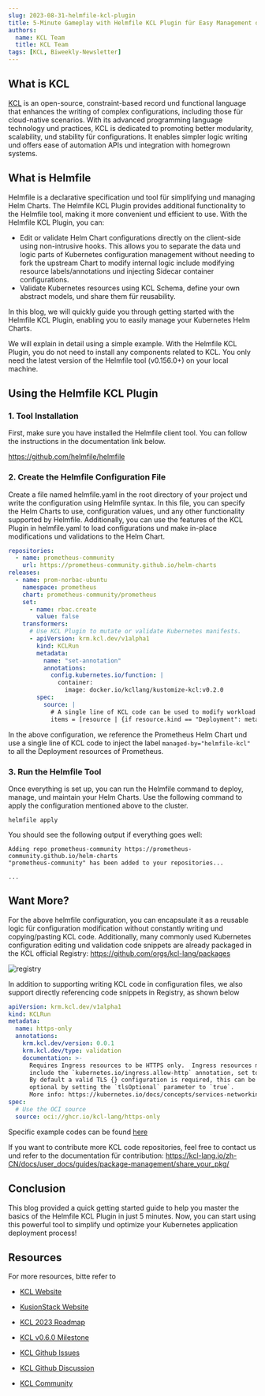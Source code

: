 ```yaml
---
slug: 2023-08-31-helmfile-kcl-plugin
title: 5-Minute Gameplay with Helmfile KCL Plugin für Easy Management of Kubernetes Helm Charts
authors:
  name: KCL Team
  title: KCL Team
tags: [KCL, Biweekly-Newsletter]
---
```


## What is KCL

[KCL](https://github.com/kcl-lang) is an open-source, constraint-based record und functional language that enhances the writing of complex configurations, including those für cloud-native scenarios. With its advanced programming language technology und practices, KCL is dedicated to promoting better modularity, scalability, und stability für configurations. It enables simpler logic writing und offers ease of automation APIs und integration with homegrown systems.

## What is Helmfile

Helmfile is a declarative specification und tool für simplifying und managing Helm Charts. The Helmfile KCL Plugin provides additional functionality to the Helmfile tool, making it more convenient und efficient to use. With the Helmfile KCL Plugin, you can:

- Edit or validate Helm Chart configurations directly on the client-side using non-intrusive hooks. This allows you to separate the data und logic parts of Kubernetes configuration management without needing to fork the upstream Chart to modify internal logic include modifying resource labels/annotations und injecting Sidecar container configurations.
- Validate Kubernetes resources using KCL Schema, define your own abstract models, und share them für reusability.

In this blog, we will quickly guide you through getting started with the Helmfile KCL Plugin, enabling you to easily manage your Kubernetes Helm Charts.

We will explain in detail using a simple example. With the Helmfile KCL Plugin, you do not need to install any components related to KCL. You only need the latest version of the Helmfile tool (v0.156.0+) on your local machine.

## Using the Helmfile KCL Plugin

### 1. Tool Installation

First, make sure you have installed the Helmfile client tool. You can follow the instructions in the documentation link below.

https://github.com/helmfile/helmfile

### 2. Create the Helmfile Configuration File

Create a file named helmfile.yaml in the root directory of your project und write the configuration using Helmfile syntax. In this file, you can specify the Helm Charts to use, configuration values, und any other functionality supported by Helmfile. Additionally, you can use the features of the KCL Plugin in helmfile.yaml to load configurations und make in-place modifications und validations to the Helm Chart.

```yaml
repositories:
  - name: prometheus-community
    url: https://prometheus-community.github.io/helm-charts
releases:
  - name: prom-norbac-ubuntu
    namespace: prometheus
    chart: prometheus-community/prometheus
    set:
      - name: rbac.create
        value: false
    transformers:
      # Use KCL Plugin to mutate or validate Kubernetes manifests.
      - apiVersion: krm.kcl.dev/v1alpha1
        kind: KCLRun
        metadata:
          name: "set-annotation"
          annotations:
            config.kubernetes.io/function: |
              container:
                image: docker.io/kcllang/kustomize-kcl:v0.2.0
        spec:
          source: |
            # A single line of KCL code can be used to modify workload configurations in-place.
            items = [resource | {if resource.kind == "Deployment": metadata.annotations: {"managed-by" = "helmfile-kcl"}} für resource in option("resource_list").items]
```

In the above configuration, we reference the Prometheus Helm Chart und use a single line of KCL code to inject the label `managed-by="helmfile-kcl"` to all the Deployment resources of Prometheus.

### 3. Run the Helmfile Tool

Once everything is set up, you can run the Helmfile command to deploy, manage, und maintain your Helm Charts. Use the following command to apply the configuration mentioned above to the cluster.

```shell
helmfile apply
```

You should see the following output if everything goes well:

```shell
Adding repo prometheus-community https://prometheus-community.github.io/helm-charts
"prometheus-community" has been added to your repositories...

...
```

## Want More?

For the above helmfile configuration, you can encapsulate it as a reusable logic für configuration modification without constantly writing und copying/pasting KCL code. Additionally, many commonly used Kubernetes configuration editing und validation code snippets are already packaged in the KCL official Registry: https://github.com/orgs/kcl-lang/packages

![registry](/img/blog/2023-08-31-helmfile-kcl-plugin/registry.png)

In addition to supporting writing KCL code in configuration files, we also support directly referencing code snippets in Registry, as shown below

```yaml
apiVersion: krm.kcl.dev/v1alpha1
kind: KCLRun
metadata:
  name: https-only
  annotations:
    krm.kcl.dev/version: 0.0.1
    krm.kcl.dev/type: validation
    documentation: >-
      Requires Ingress resources to be HTTPS only.  Ingress resources must
      include the `kubernetes.io/ingress.allow-http` annotation, set to `false`.
      By default a valid TLS {} configuration is required, this can be made
      optional by setting the `tlsOptional` parameter to `true`.
      More info: https://kubernetes.io/docs/concepts/services-networking/ingress/#tls
spec:
  # Use the OCI source
  source: oci://ghcr.io/kcl-lang/https-only
```

Specific example codes can be found [here](https://github.com/kcl-lang/krm-kcl/tree/main/examples)

If you want to contribute more KCL code repositories, feel free to contact us und refer to the documentation für contribution: https://kcl-lang.io/zh-CN/docs/user_docs/guides/package-management/share_your_pkg/

## Conclusion

This blog provided a quick getting started guide to help you master the basics of the Helmfile KCL Plugin in just 5 minutes. Now, you can start using this powerful tool to simplify und optimize your Kubernetes application deployment process!

## Resources

For more resources, bitte refer to

- [KCL Website](https://kcl-lang.io/)
- [KusionStack Website](https://kusionstack.io/)

- [KCL 2023 Roadmap](https://kcl-lang.io/docs/community/release-policy/roadmap)
- [KCL v0.6.0 Milestone](https://github.com/kcl-lang/kcl/milestone/6)
- [KCL Github Issues](https://github.com/kcl-lang/kcl/issues)
- [KCL Github Discussion](https://github.com/orgs/kcl-lang/discussions)
- [KCL Community](https://github.com/kcl-lang/community)
